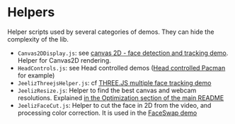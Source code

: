 # Helpers

Helper scripts used by several categories of demos. They can hide the complexity of the lib.

* `Canvas2DDisplay.js`: see [canvas 2D - face detection and tracking demo](https://jeeliz.com/demos/faceFilter/demos/canvas2D/faceTrack/). Helper for Canvas2D rendering.
* `HeadControls.js`: see Head controlled demos ([Head controlled Pacman](https://jeeliz.com/demos/faceFilter/demos/pacman/) for example)
* `JeelizThreejsHelper.js`: cf [THREE.JS multiple face tracking demo](https://jeeliz.com/demos/faceFilter/demos/threejs/multiCubes/)
* `JeelizResize.js`: Helper to find the best canvas and webcam resolutions. Explained [in the Optimization section of the main README](https://github.com/jeeliz/jeelizFaceFilter#optimization)
* `JeelizFaceCut.js`: Helper to cut the face in 2D from the video, and processing color correction. It is used in the [FaceSwap demo](https://jeeliz.com/demos/faceFilter/demos/faceReplacement/faceSwap/)